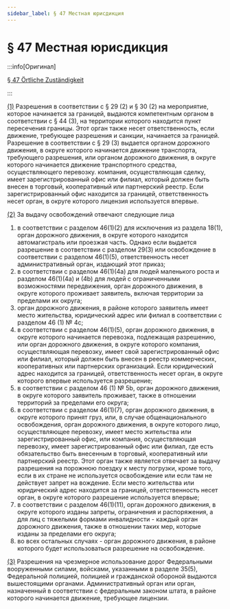 ```yaml
---
sidebar_label: § 47 Местная юрисдикция
---
```


# § 47 Местная юрисдикция

:::info[Оригинал]

[§ 47 Örtliche Zuständigkeit](https://www.gesetze-im-internet.de/stvo_2013/__47.html)

:::


<span id="1">[(1)](#1)</span> Разрешения в соответствии с § 29 (2) и § 30 (2) на мероприятие, которое начинается за границей,
выдаются компетентным органом в соответствии с § 44 (3), на территории которого находится
пункт пересечения границы. Этот орган также несет ответственность, если движение, требующее
разрешения и санкции, начинается за границей. Разрешение в соответствии с § 29 (3) выдается
органом дорожного движения, в округе которого начинается движение транспорта, требующего
разрешения, или органом дорожного движения, в округе которого начинается движение
транспортного средства, осуществляющего перевозку.
компания, осуществляющая сделку, имеет зарегистрированный офис или филиал, который должен быть
внесен в торговый, кооперативный или партнерский реестр. Если зарегистрированный офис находится
за границей, ответственность несет орган, в округе которого лицензия используется впервые.


<span id="2">[(2)](#2)</span> За выдачу освобождений отвечают следующие лица
1. в соответствии с разделом 46(1)(2) для исключения из раздела 18(1), орган дорожного
движения, в округе которого находится автомагистраль или проезжая часть. Однако если
выдается разрешение в соответствии с разделом 29(3) или освобождение в соответствии с
разделом 46(1)(5), ответственность несет административный орган, издающий этот приказ;
2. в соответствии с разделом 46(1)(4a) для людей маленького роста и разделом 46(1)(4a) и (4b) для
людей с ограниченными возможностями передвижения, орган дорожного движения, в округе
которого проживает заявитель, включая территории за пределами их округа;
3. орган дорожного движения, в районе которого заявитель имеет место жительства,
юридический адрес или филиал в соответствии с разделом 46 (1) № 4c;
4. в соответствии с разделом 46(1)(5), орган дорожного движения, в округе которого начинается
перевозка, подлежащая разрешению, или орган дорожного движения, в округе которого
компания, осуществляющая перевозку, имеет свой зарегистрированный офис или филиал,
который должен быть внесен в реестр коммерческих, кооперативных или партнерских
организаций. Если юридический адрес находится за границей, ответственность несет орган, в
округе которого впервые используется разрешение;
5. в соответствии с разделом 46 (1) № 5b, орган дорожного движения, в округе которого
заявитель проживает, также в отношении территорий за пределами его округа;
6. в соответствии с разделом 46(1)(7), орган дорожного движения, в округе которого принят груз,
или, в случае общенационального освобождения, орган дорожного движения, в округе которого
лицо, осуществляющее перевозку, имеет место жительства или зарегистрированный офис, или
компания, осуществляющая перевозку, имеет зарегистрированный офис или филиал, где есть
обязательство быть внесенным в торговый, кооперативный или партнерский реестр. Этот орган
также является
отвечает за выдачу разрешения на порожнюю поездку к месту погрузки, кроме того, если в их
стране не используется освобождение или если там не действует запрет на вождение. Если место
жительства или юридический адрес находится за границей, ответственность несет орган, в округе
которого разрешение используется впервые;
7. в соответствии с разделом 46(1)(11), орган дорожного движения, в округе которого изданы
запреты, ограничения и распоряжения, а для лиц с тяжелыми формами инвалидности - каждый
орган дорожного движения, также в отношении таких мер, которые изданы за пределами его
округа;
8. во всех остальных случаях - орган дорожного движения, в районе которого будет
использоваться разрешение на освобождение.


<span id="3">[(3)](#3)</span> Разрешения на чрезмерное использование дорог Федеральными вооруженными силами,
войсками, указанными в разделе 35(5), Федеральной полицией, полицией и гражданской
обороной выдаются вышестоящими органами.
Административный орган или орган, назначенный в соответствии с федеральным законом штата, в районе
которого начинается движение, требующее лицензии.
